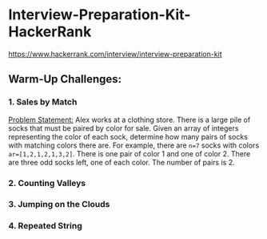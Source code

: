 # Interview-Preparation-Kit-HackerRank
https://www.hackerrank.com/interview/interview-preparation-kit

## Warm-Up Challenges:

### 1. Sales by Match 
[Problem Statement:](https://hackerrank-challenge-pdfs.s3.amazonaws.com/25168-sock-merchant-English?AWSAccessKeyId=AKIAR6O7GJNX5DNFO3PV&Expires=1607957869&Signature=pF44BC4T7WVVTGSAnto4MGQ2vz4%3D&response-content-disposition=inline%3B%20filename%3Dsock-merchant-English.pdf&response-content-type=application%2Fpdf)
Alex works at a clothing store. There is a large pile of socks that must be paired by color for sale. Given an array of integers representing the color of each sock, determine how many pairs of socks with matching colors there are.
For example, there are ```n=7``` socks with colors ```ar=[1,2,1,2,1,3,2]```. There is one pair of color 1 and one of color 2. There are three odd socks left, one of each color. The number of pairs is 2.   

### 2. Counting Valleys

### 3. Jumping on the Clouds 

### 4. Repeated String 